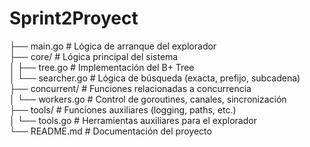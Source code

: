 # Sprint2Proyect



├── main.go             # Lógica de arranque del explorador <br>
├── core/               # Lógica principal del sistema<br>
│   ├── tree.go         # Implementación del B+ Tree<br>
│   └── searcher.go     # Lógica de búsqueda (exacta, prefijo, subcadena)<br>
├── concurrent/         # Funciones relacionadas a concurrencia<br>
│   └── workers.go      # Control de goroutines, canales, sincronización<br>
├── tools/              # Funciones auxiliares (logging, paths, etc.)<br>
│   └── tools.go        # Herramientas auxiliares para el explorador<br>
└── README.md           # Documentación del proyecto<br>
